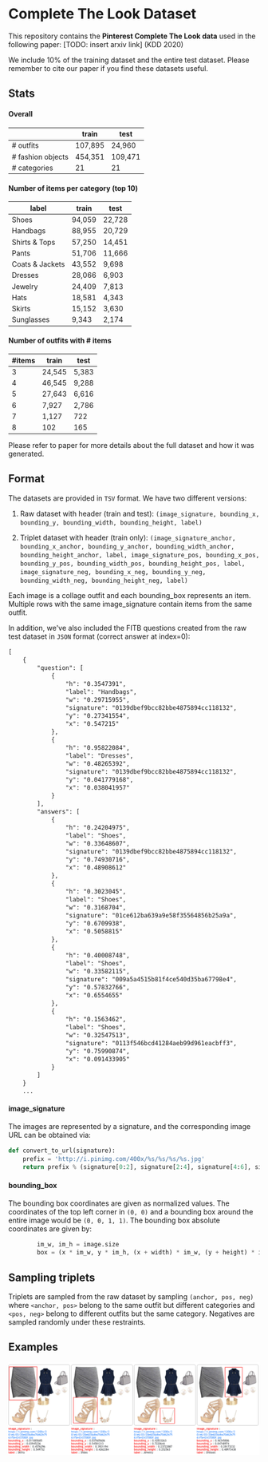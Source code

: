 # Complete The Look Dataset

This repository contains the **Pinterest Complete The Look data** used in the following paper:
[TODO: insert arxiv link] (KDD 2020)

We include 10% of the training dataset and the entire test dataset.
Please remember to cite our paper if you find these datasets useful.

## Stats
#### Overall
|                       | train      | test       |
|-------------------    |--------    |--------    |
| # outfits             | 107,895     | 24,960      |
| # fashion objects     | 454,351     | 109,471     |
| # categories          | 21         | 21         |

#### Number of items per category (top 10)
| label               | train      | test       |
|-----------------    |--------    |--------    |
| Shoes               | 94,059     | 22,728     |
| Handbags            | 88,955     | 20,729     |
| Shirts & Tops       | 57,250     | 14,451     |
| Pants               | 51,706     | 11,666     |
| Coats & Jackets     | 43,552     | 9,698      |
| Dresses             | 28,066     | 6,903      |
| Jewelry             | 24,409     | 7,813      |
| Hats                | 18,581     | 4,343      |
| Skirts              | 15,152     | 3,630      |
| Sunglasses          | 9,343      | 2,174      |

#### Number of outfits with # items
| #items     | train      | test      |
|--------    |--------    |-------    |
| 3          | 24,545     | 5,383     |
| 4          | 46,545     | 9,288     |
| 5          | 27,643     | 6,616     |
| 6          | 7,927      | 2,786     |
| 7          | 1,127      | 722       |
| 8          | 102        | 165       |

Please refer to paper for more details about the full dataset and how it was generated.

## Format
The datasets are provided in `TSV` format. We have two different versions:
1) Raw dataset with header (train and test):
`(image_signature, bounding_x, bounding_y, bounding_width, bounding_height, label)`

2) Triplet dataset with header (train only):
`(image_signature_anchor, bounding_x_anchor, bounding_y_anchor, bounding_width_anchor, bounding_height_anchor, label,
image_signature_pos, bounding_x_pos, bounding_y_pos, bounding_width_pos, bounding_height_pos, label,
image_signature_neg, bounding_x_neg, bounding_y_neg, bounding_width_neg, bounding_height_neg, label)`

Each image is a collage outfit and each bounding_box represents an item. Multiple rows with the same image_signature contain items from the same outfit.

In addition, we've also included the FITB questions created from the raw test dataset in `JSON` format (correct answer at index=0):

```
[
    {
        "question": [
            {
                "h": "0.3547391", 
                "label": "Handbags", 
                "w": "0.29715955", 
                "signature": "0139dbef9bcc82bbe4875894cc118132", 
                "y": "0.27341554", 
                "x": "0.547215"
            }, 
            {
                "h": "0.95822084", 
                "label": "Dresses", 
                "w": "0.48265392", 
                "signature": "0139dbef9bcc82bbe4875894cc118132", 
                "y": "0.041779168", 
                "x": "0.038041957"
            }
        ], 
        "answers": [
            {
                "h": "0.24204975", 
                "label": "Shoes", 
                "w": "0.33648607", 
                "signature": "0139dbef9bcc82bbe4875894cc118132", 
                "y": "0.74930716", 
                "x": "0.48908612"
            }, 
            {
                "h": "0.3023045", 
                "label": "Shoes", 
                "w": "0.3168704", 
                "signature": "01ce612ba639a9e58f35564856b25a9a", 
                "y": "0.6709938", 
                "x": "0.5058815"
            }, 
            {
                "h": "0.40008748", 
                "label": "Shoes", 
                "w": "0.33582115", 
                "signature": "009a5a4515b81f4ce540d35ba67798e4", 
                "y": "0.57832766", 
                "x": "0.6554655"
            }, 
            {
                "h": "0.1563462", 
                "label": "Shoes", 
                "w": "0.32547513", 
                "signature": "0113f546bcd41284aeb99d961eacbff3", 
                "y": "0.75990874", 
                "x": "0.091433905"
            }
        ]
    }
    ...
```

#### image_signature
The images are represented by a signature, and the corresponding image URL can be obtained via:
```python
def convert_to_url(signature):
    prefix = 'http://i.pinimg.com/400x/%s/%s/%s/%s.jpg'
    return prefix % (signature[0:2], signature[2:4], signature[4:6], signature)
```

#### bounding_box
The bounding box coordinates are given as normalized values. The coordinates of the top left corner in `(0, 0)` and a bounding box around the entire image would be `(0, 0, 1, 1)`. The bounding box absolute coordinates are given by:
```python
        im_w, im_h = image.size
        box = (x * im_w, y * im_h, (x + width) * im_w, (y + height) * im_h)
```

## Sampling triplets
Triplets are sampled from the raw dataset by sampling `(anchor, pos, neg)` where `<anchor, pos>` belong to the same outfit but different categories and `<pos, neg>` belong to different outfits but the same category. Negatives are sampled randomly under these restraints.


## Examples
![](./images/example.png)

